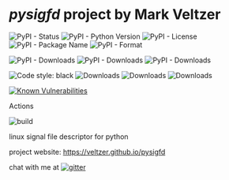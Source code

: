 
# *pysigfd* project by Mark Veltzer

![PyPI - Status](https://img.shields.io/pypi/status/pysigfd)
![PyPI - Python Version](https://img.shields.io/pypi/pyversions/pysigfd)
![PyPI - License](https://img.shields.io/pypi/l/pysigfd)
![PyPI - Package Name](https://img.shields.io/pypi/v/pysigfd)
![PyPI - Format](https://img.shields.io/pypi/format/pysigfd)

![PyPI - Downloads](https://img.shields.io/pypi/dd/pysigfd)
![PyPI - Downloads](https://img.shields.io/pypi/dw/pysigfd)
![PyPI - Downloads](https://img.shields.io/pypi/dm/pysigfd)

![Code style: black](https://img.shields.io/badge/code%20style-black-000000.svg)
![Downloads](https://pepy.tech/badge/pysigfd)
![Downloads](https://pepy.tech/badge/pysigfd/month)
![Downloads](https://pepy.tech/badge/pysigfd/week)

[![Known Vulnerabilities](https://snyk.io/test/github/veltzer/pysigfd/badge.svg?targetFile=requirements.txt)](https://snyk.io/test/github/veltzer/pysigfd?targetFile=requirements.txt)


Actions

![build](https://github.com/veltzer/pysigfd/workflows/build/badge.svg)

linux signal file descriptor for python

project website: https://veltzer.github.io/pysigfd

chat with me at [![gitter](https://badges.gitter.im/Join%20Chat.svg)](https://gitter.im/veltzer/mark.veltzer)


